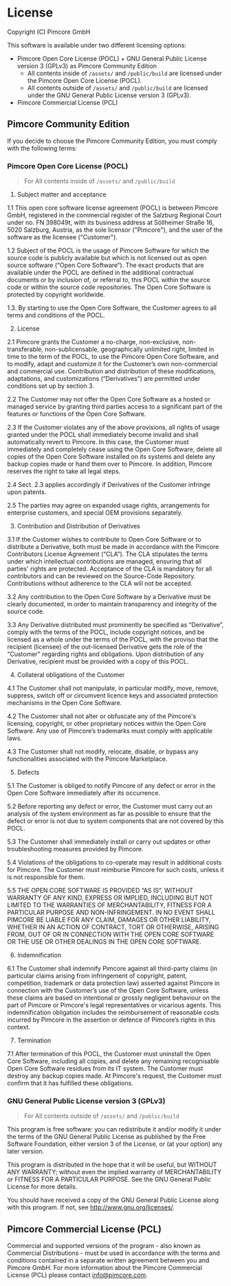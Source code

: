 # License
Copyright (C) Pimcore GmbH

This software is available under two different licensing options:
* Pimcore Open Core License (POCL) + GNU General Public License version 3 (GPLv3) as Pimcore Community Edition
    * All contents inside of `/assets/` and `/public/build` are licensed under the Pimcore Open Core License (POCL).
    * All contents outside of `/assets/` and `/public/build` are licensed under the GNU General Public License version 3 (GPLv3).
* Pimcore Commercial License (PCL)

## Pimcore Community Edition
If you decide to choose the Pimcore Community Edition, you must comply with the following terms: 

### Pimcore Open Core License (POCL)

> For All contents inside of `/assets/` and `/public/build`

1. Subject matter and acceptance

1.1 This open core software license agreement (POCL) is between Pimcore GmbH, registered in the 
commercial register of the Salzburg Regional Court under no. FN 398049t, with its business 
address at Söllheimer Straße 16, 5020 Salzburg, Austria, as the sole licensor ("Pimcore"), and 
the user of the software as the licensee ("Customer").

1.2 Subject of the POCL is the usage of Pimcore Software for which the source code is publicly 
available but which is not licensed out as open source software (“Open Core Software“). The 
exact products that are available under the POCL are defined in the additional contractual 
documents or by inclusion of, or referral to, this POCL within the source code or within the 
source code repositories. The Open Core Software is protected by copyright worldwide.

1.3. By starting to use the Open Core Software, the Customer agrees to all terms and conditions 
of the POCL.


2. License

2.1 Pimcore grants the Customer a no-charge, non-exclusive, non-transferable, non-sublicensable, 
geographically unlimited right, limited in time to the term of the POCL, to use the Pimcore Open 
Core Software, and to modify, adapt and customize it for the Customer’s own non-commercial and
commercial use. Contribution and distribution of these modifications, adaptations, and 
customizations (“Derivatives”) are permitted under conditions set up by section 3.

2.2 The Customer may not offer the Open Core Software as a hosted or managed service by granting 
third parties access to a significant part of the features or functions of the Open Core Software.
    
2.3 If the Customer violates any of the above provisions, all rights of usage granted under the
POCL shall immediately become invalid and shall automatically revert to Pimcore. In this case, the 
Customer must immediately and completely cease using the Open Core Software, delete all copies of 
the Open Core Software installed on its systems and delete any backup copies made or hand them
over to Pimcore. In addition, Pimcore reserves the right to take all legal steps.

2.4 Sect. 2.3 applies accordingly if Derivatives of the Customer infringe upon patents.

2.5 The parties may agree on expanded usage rights, arrangements for enterprise customers, and
special OEM provisions separately.


3. Contribution and Distribution of Derivatives

3.1 If the Customer wishes to contribute to Open Core Software or to distribute a Derivative, both 
must be made in accordance with the Pimcore Contributors License Agreement (“CLA”). The CLA 
stipulates the terms under which intellectual contributions are managed, ensuring that all parties' 
rights are protected. Acceptance of the CLA is mandatory for all contributors and can be reviewed 
on the Source-Code Repository. Contributions without adherence to the CLA will not be accepted.

3.2 Any contribution to the Open Core Software by a Derivative must be clearly documented, in order
to maintain transparency and integrity of the source code.

3.3 Any Derivative distributed must prominently be specified as “Derivative”, comply with the terms 
of the POCL, include copyright notices, and be licensed as a whole under the terms of the POCL, with 
the proviso that the recipient (licensee) of the out-licensed Derivative gets the role of the 
“Customer” regarding rights and obligations. Upon distribution of any Derivative, recipient must be 
provided with a copy of this POCL.


4. Collateral obligations of the Customer

4.1 The Customer shall not manipulate, in particular modify, move, remove, suppress, switch off or 
circumvent licence keys and associated protection mechanisms in the Open Core Software.

4.2 The Customer shall not alter or obfuscate any of the Pimcore's licensing, copyright, or other 
proprietary notices within the Open Core Software. Any use of Pimcore’s trademarks must comply with 
applicable laws.

4.3 The Customer shall not modify, relocate, disable, or bypass any functionalities associated with 
the Pimcore Marketplace.


5. Defects
    
5.1 The Customer is obliged to notify Pimcore of any defect or error in the Open Core Software 
immediately after its occurrence.
    
5.2 Before reporting any defect or error, the Customer must carry out an analysis of the system
environment as far as possible to ensure that the defect or error is not due to system components
that are not covered by this POCL.

5.3 The Customer shall immediately install or carry out updates or other troubleshooting measures 
provided by Pimcore.
    
5.4 Violations of the obligations to co-operate may result in additional costs for Pimcore. The 
Customer must reimburse Pimcore for such costs, unless it is not responsible for them.

5.5 THE OPEN CORE SOFTWARE IS PROVIDED “AS IS”, WITHOUT WARRANTY OF ANY KIND, EXPRESS OR IMPLIED, 
INCLUDING BUT NOT LIMITED TO THE WARRANTIES OF MERCHANTABILITY, FITNESS FOR A PARTICULAR PURPOSE 
AND NON-INFRINGEMENT. IN NO EVENT SHALL PIMCORE BE LIABLE FOR ANY CLAIM, DAMAGES OR OTHER 
LIABILITY, WHETHER IN AN ACTION OF CONTRACT, TORT OR OTHERWISE, ARISING FROM, OUT OF OR IN 
CONNECTION WITH THE OPEN CORE SOFTWARE OR THE USE OR OTHER DEALINGS IN THE OPEN CORE SOFTWARE.


6. Indemnification

6.1 The Customer shall indemnify Pimcore against all third-party claims (in particular claims 
arising from infringement of copyright, patent, competition, trademark or data protection law) 
asserted against Pimcore in connection with the Customer’s use of the Open Core Software, unless 
these claims are based on intentional or grossly negligent behaviour on the part of Pimcore or 
Pimcore's legal representatives or vicarious agents. This indemnification obligation includes 
the reimbursement of reasonable costs incurred by Pimcore in the assertion or defence of 
Pimcore’s rights in this context.


7. Termination

7.1 After termination of this POCL, the Customer must uninstall the Open Core Software, including 
all copies, and delete any remaining recognisable Open Core Software residues from its IT system. 
The Customer must destroy any backup copies made. At Pimcore's request, the Customer must confirm 
that it has fulfilled these obligations.

### GNU General Public License version 3 (GPLv3)

> For All contents outside of `/assets/` and `/public/build`

This program is free software: you can redistribute it and/or modify
it under the terms of the GNU General Public License as published by
the Free Software Foundation, either version 3 of the License, or
(at your option) any later version.

This program is distributed in the hope that it will be useful,
but WITHOUT ANY WARRANTY; without even the implied warranty of
MERCHANTABILITY or FITNESS FOR A PARTICULAR PURPOSE.  See the
GNU General Public License for more details.

You should have received a copy of the GNU General Public License
along with this program.  If not, see <http://www.gnu.org/licenses/>.

## Pimcore Commercial License (PCL)
Commercial and supported versions of the program - also known as
Commercial Distributions - must be used in accordance with the terms and conditions
contained in a separate written agreement between you and Pimcore GmbH.
For more information about the Pimcore Commercial License (PCL) please contact info@pimcore.com.
